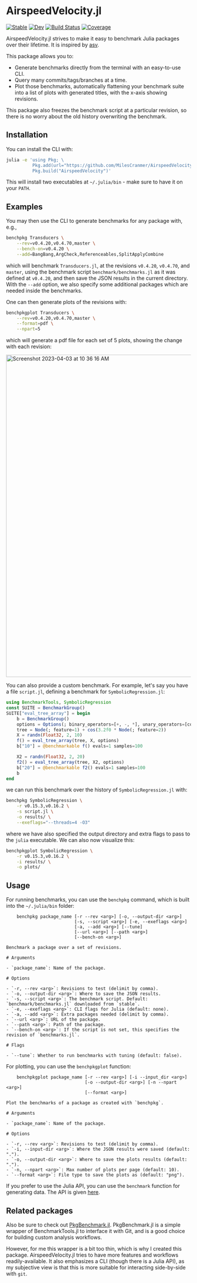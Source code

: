 # AirspeedVelocity.jl

[![Stable](https://img.shields.io/badge/docs-stable-blue.svg)](https://MilesCranmer.github.io/AirspeedVelocity.jl/stable/)
[![Dev](https://img.shields.io/badge/docs-dev-blue.svg)](https://MilesCranmer.github.io/AirspeedVelocity.jl/dev/)
[![Build Status](https://github.com/MilesCranmer/AirspeedVelocity.jl/actions/workflows/CI.yml/badge.svg?branch=master)](https://github.com/MilesCranmer/AirspeedVelocity.jl/actions/workflows/CI.yml?query=branch%3Amaster)
[![Coverage](https://coveralls.io/repos/github/MilesCranmer/AirspeedVelocity.jl/badge.svg?branch=master)](https://coveralls.io/github/MilesCranmer/AirspeedVelocity.jl?branch=master)

AirspeedVelocity.jl strives to make it easy to benchmark Julia packages over their lifetime.
It is inspired by [asv](https://asv.readthedocs.io/en/stable/).

This package allows you to:

- Generate benchmarks directly from the terminal with an easy-to-use CLI.
- Query many commits/tags/branches at a time.
- Plot those benchmarks, automatically flattening your benchmark suite into a list of plots with generated titles,
  with the x-axis showing revisions.
  
This package also freezes the benchmark script at a particular revision,
so there is no worry about the old history overwriting the benchmark.

## Installation

You can install the CLI with:

```bash
julia -e 'using Pkg; \
          Pkg.add(url="https://github.com/MilesCranmer/AirspeedVelocity.jl.git"); \
          Pkg.build("AirspeedVelocity")'
```

This will install two executables at `~/.julia/bin` - make sure to have it on your `PATH`.

## Examples

You may then use the CLI to generate benchmarks for any package with, e.g.,

```bash
benchpkg Transducers \
    --rev=v0.4.20,v0.4.70,master \
    --bench-on=v0.4.20 \
    --add=BangBang,ArgCheck,Referenceables,SplitApplyCombine
```

which will benchmark `Transducers.jl`,
at the revisions `v0.4.20`, `v0.4.70`, and `master`,
using the benchmark script `benchmark/benchmarks.jl` as it was defined at `v0.4.20`,
and then save the JSON results in the current directory.
With the `--add` option, we also specify some additional packages
which are needed inside the benchmarks.

One can then generate plots of the revisions with:

```bash
benchpkgplot Transducers \
    --rev=v0.4.20,v0.4.70,master \
    --format=pdf \
    --npart=5
```

which will generate a pdf file for each set of 5 plots,
showing the change with each revision:

<img width="877" alt="Screenshot 2023-04-03 at 10 36 16 AM" src="https://user-images.githubusercontent.com/7593028/229543368-14b1da88-8315-437b-b38f-fff143f26e3a.png">

You can also provide a custom benchmark.
For example, let's say you have a file `script.jl`, defining
a benchmark for `SymbolicRegression.jl`:

```julia
using BenchmarkTools, SymbolicRegression
const SUITE = BenchmarkGroup()
SUITE["eval_tree_array"] = begin
    b = BenchmarkGroup()
    options = Options(; binary_operators=[+, -, *], unary_operators=[cos])
    tree = Node(; feature=1) + cos(3.2f0 * Node(; feature=2))
    X = randn(Float32, 2, 10)
    f() = eval_tree_array(tree, X, options)
    b["10"] = @benchmarkable f() evals=1 samples=100

    X2 = randn(Float32, 2, 20)
    f2() = eval_tree_array(tree, X2, options)
    b["20"] = @benchmarkable f2() evals=1 samples=100
    b
end
```

we can run this benchmark over the history of `SymbolicRegression.jl` with:

```bash
benchpkg SymbolicRegression \
    -r v0.15.3,v0.16.2 \
    -s script.jl \
    -o results/ \
    --exeflags="--threads=4 -O3"
```

where we have also specified the output directory and extra flags to pass to the
`julia` executable. We can also now visualize this:

```bash
benchpkgplot SymbolicRegression \
    -r v0.15.3,v0.16.2 \
    -i results/ \
    -o plots/
```

## Usage

For running benchmarks, you can use the `benchpkg` command, which is
built into the `~/.julia/bin` folder:

```text
    benchpkg package_name [-r --rev <arg>] [-o, --output-dir <arg>]
                          [-s, --script <arg>] [-e, --exeflags <arg>]
                          [-a, --add <arg>] [--tune]
                          [--url <arg>] [--path <arg>]
                          [--bench-on <arg>]

Benchmark a package over a set of revisions.

# Arguments

- `package_name`: Name of the package.

# Options

- `-r, --rev <arg>`: Revisions to test (delimit by comma).
- `-o, --output-dir <arg>`: Where to save the JSON results.
- `-s, --script <arg>`: The benchmark script. Default: `benchmark/benchmarks.jl` downloaded from `stable`.
- `-e, --exeflags <arg>`: CLI flags for Julia (default: none).
- `-a, --add <arg>`: Extra packages needed (delimit by comma).
- `--url <arg>`: URL of the package.
- `--path <arg>`: Path of the package.
- `--bench-on <arg>`: If the script is not set, this specifies the revision of `benchmarks.jl`.

# Flags

- `--tune`: Whether to run benchmarks with tuning (default: false).
```

For plotting, you can use the `benchpkgplot` function:

```text
    benchpkgplot package_name [-r --rev <arg>] [-i --input_dir <arg>]
                              [-o --output-dir <arg>] [-n --npart <arg>]
                              [--format <arg>]

Plot the benchmarks of a package as created with `benchpkg`.

# Arguments

- `package_name`: Name of the package.

# Options

- `-r, --rev <arg>`: Revisions to test (delimit by comma).
- `-i, --input-dir <arg>`: Where the JSON results were saved (default: ".").
- `-o, --output-dir <arg>`: Where to save the plots results (default: ".").
- `-n, --npart <arg>`: Max number of plots per page (default: 10).
- `--format <arg>`: File type to save the plots as (default: "png").
```

If you prefer to use the Julia API, you can use the `benchmark` function for generating data.
The API is given [here](https://astroautomata.com/AirspeedVelocity.jl/dev/api/).

## Related packages

Also be sure to check out [PkgBenchmark.jl](https://github.com/JuliaCI/PkgBenchmark.jl).
PkgBenchmark.jl is a simple wrapper of BenchmarkTools.jl to interface it with Git, and
is a good choice for building custom analysis workflows.

However, for me this wrapper is a bit too thin, which is why I created this package.
AirspeedVelocity.jl tries to have more features and workflows readily-available.
It also emphasizes a CLI (though there is a Julia API), as my subjective view
is that this is more suitable for interacting side-by-side with `git`.
